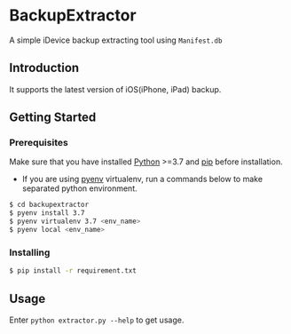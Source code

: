 # BackupExtractor
A simple iDevice backup extracting tool using ```Manifest.db```

## Introduction

It supports the latest version of iOS(iPhone, iPad) backup.

## Getting Started
### Prerequisites

Make sure that you have installed [Python](https://python.org/) >=3.7 and [pip](https://pip.pypa.io/en/stable/installing/) before installation.

-   If you are using [pyenv](https://github.com/pyenv/pyenv) virtualenv, run a commands below to make separated python environment.
``` bash
$ cd backupextractor
$ pyenv install 3.7
$ pyenv virtualenv 3.7 <env_name>
$ pyenv local <env_name>
```

### Installing

``` bash
$ pip install -r requirement.txt
```

## Usage

Enter ```python extractor.py --help``` to get usage.

